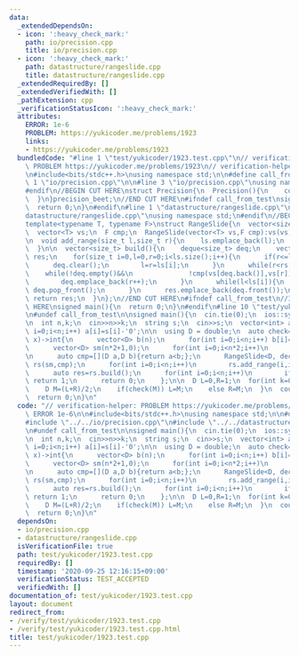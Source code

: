 ```yaml
---
data:
  _extendedDependsOn:
  - icon: ':heavy_check_mark:'
    path: io/precision.cpp
    title: io/precision.cpp
  - icon: ':heavy_check_mark:'
    path: datastructure/rangeslide.cpp
    title: datastructure/rangeslide.cpp
  _extendedRequiredBy: []
  _extendedVerifiedWith: []
  _pathExtension: cpp
  _verificationStatusIcon: ':heavy_check_mark:'
  attributes:
    ERROR: 1e-6
    PROBLEM: https://yukicoder.me/problems/1923
    links:
    - https://yukicoder.me/problems/1923
  bundledCode: "#line 1 \"test/yukicoder/1923.test.cpp\"\n// verification-helper:\
    \ PROBLEM https://yukicoder.me/problems/1923\n// verification-helper: ERROR 1e-6\n\
    \n#include<bits/stdc++.h>\nusing namespace std;\n\n#define call_from_test\n#line\
    \ 1 \"io/precision.cpp\"\n\n#line 3 \"io/precision.cpp\"\nusing namespace std;\n\
    #endif\n//BEGIN CUT HERE\nstruct Precision{\n  Precision(){\n    cout<<fixed<<setprecision(12);\n\
    \  }\n}precision_beet;\n//END CUT HERE\n#ifndef call_from_test\nsigned main(){\n\
    \  return 0;\n}\n#endif\n#line 1 \"datastructure/rangeslide.cpp\"\n\n#line 3 \"\
    datastructure/rangeslide.cpp\"\nusing namespace std;\n#endif\n//BEGIN CUT HERE\n\
    template<typename T, typename F>\nstruct RangeSlide{\n  vector<size_t> ls,rs;\n\
    \  vector<T> vs;\n  F cmp;\n  RangeSlide(vector<T> vs,F cmp):vs(vs),cmp(cmp){}\n\
    \n  void add_range(size_t l,size_t r){\n    ls.emplace_back(l);\n    rs.emplace_back(r);\n\
    \  }\n\n  vector<size_t> build(){\n    deque<size_t> deq;\n    vector<size_t>\
    \ res;\n    for(size_t i=0,l=0,r=0;i<ls.size();i++){\n      if(r<=ls[i]){\n  \
    \      deq.clear();\n        l=r=ls[i];\n      }\n      while(r<rs[i]){\n    \
    \    while(!deq.empty()&&\n              !cmp(vs[deq.back()],vs[r])) deq.pop_back();\n\
    \        deq.emplace_back(r++);\n      }\n      while(l<ls[i]){\n        if(deq.front()==l++)\
    \ deq.pop_front();\n      }\n      res.emplace_back(deq.front());\n    }\n   \
    \ return res;\n  }\n};\n//END CUT HERE\n#ifndef call_from_test\n//INSERT ABOVE\
    \ HERE\nsigned main(){\n  return 0;\n}\n#endif\n#line 10 \"test/yukicoder/1923.test.cpp\"\
    \n#undef call_from_test\n\nsigned main(){\n  cin.tie(0);\n  ios::sync_with_stdio(0);\n\
    \n  int n,k;\n  cin>>n>>k;\n  string s;\n  cin>>s;\n  vector<int> a(n);\n  for(int\
    \ i=0;i<n;i++) a[i]=s[i]-'0';\n\n  using D = double;\n  auto check=\n    [&](D\
    \ x)->int{\n      vector<D> b(n);\n      for(int i=0;i<n;i++) b[i]=a[i]-x;\n\n\
    \      vector<D> sm(n*2+1,0);\n      for(int i=0;i<n*2;i++)\n        sm[i+1]=sm[i]+b[i%n];\n\
    \n      auto cmp=[](D a,D b){return a<b;};\n      RangeSlide<D, decltype(cmp)>\
    \ rs(sm,cmp);\n      for(int i=0;i<n;i++)\n        rs.add_range(i,i+n-k+1);\n\n\
    \      auto res=rs.build();\n      for(int i=0;i<n;i++)\n        if(sm[n+i]>sm[res[i]])\
    \ return 1;\n      return 0;\n    };\n\n  D L=0,R=1;\n  for(int k=0;k<20;k++){\n\
    \    D M=(L+R)/2;\n    if(check(M)) L=M;\n    else R=M;\n  }\n  cout<<L<<endl;\n\
    \  return 0;\n}\n"
  code: "// verification-helper: PROBLEM https://yukicoder.me/problems/1923\n// verification-helper:\
    \ ERROR 1e-6\n\n#include<bits/stdc++.h>\nusing namespace std;\n\n#define call_from_test\n\
    #include \"../../io/precision.cpp\"\n#include \"../../datastructure/rangeslide.cpp\"\
    \n#undef call_from_test\n\nsigned main(){\n  cin.tie(0);\n  ios::sync_with_stdio(0);\n\
    \n  int n,k;\n  cin>>n>>k;\n  string s;\n  cin>>s;\n  vector<int> a(n);\n  for(int\
    \ i=0;i<n;i++) a[i]=s[i]-'0';\n\n  using D = double;\n  auto check=\n    [&](D\
    \ x)->int{\n      vector<D> b(n);\n      for(int i=0;i<n;i++) b[i]=a[i]-x;\n\n\
    \      vector<D> sm(n*2+1,0);\n      for(int i=0;i<n*2;i++)\n        sm[i+1]=sm[i]+b[i%n];\n\
    \n      auto cmp=[](D a,D b){return a<b;};\n      RangeSlide<D, decltype(cmp)>\
    \ rs(sm,cmp);\n      for(int i=0;i<n;i++)\n        rs.add_range(i,i+n-k+1);\n\n\
    \      auto res=rs.build();\n      for(int i=0;i<n;i++)\n        if(sm[n+i]>sm[res[i]])\
    \ return 1;\n      return 0;\n    };\n\n  D L=0,R=1;\n  for(int k=0;k<20;k++){\n\
    \    D M=(L+R)/2;\n    if(check(M)) L=M;\n    else R=M;\n  }\n  cout<<L<<endl;\n\
    \  return 0;\n}\n"
  dependsOn:
  - io/precision.cpp
  - datastructure/rangeslide.cpp
  isVerificationFile: true
  path: test/yukicoder/1923.test.cpp
  requiredBy: []
  timestamp: '2020-09-25 12:16:15+09:00'
  verificationStatus: TEST_ACCEPTED
  verifiedWith: []
documentation_of: test/yukicoder/1923.test.cpp
layout: document
redirect_from:
- /verify/test/yukicoder/1923.test.cpp
- /verify/test/yukicoder/1923.test.cpp.html
title: test/yukicoder/1923.test.cpp
---
```

